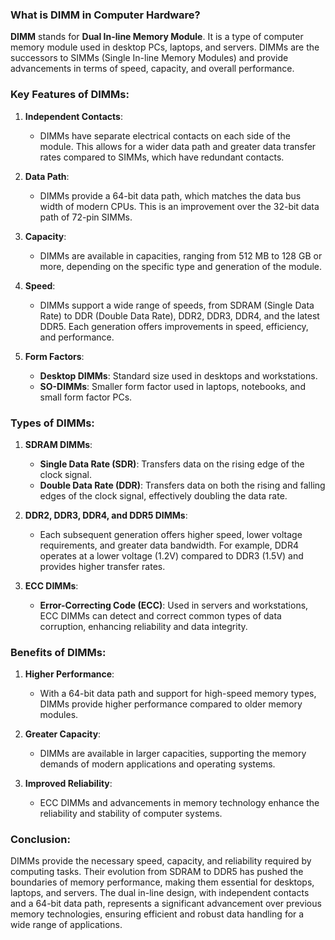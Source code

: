 ### What is DIMM in Computer Hardware?

**DIMM** stands for **Dual In-line Memory Module**. It is a type of computer memory module used in desktop PCs, laptops, and servers. DIMMs are the successors to SIMMs (Single In-line Memory Modules) and provide advancements in terms of speed, capacity, and overall performance.

### Key Features of DIMMs:

1. **Independent Contacts**:
   - DIMMs have separate electrical contacts on each side of the module. This allows for a wider data path and greater data transfer rates compared to SIMMs, which have redundant contacts.

2. **Data Path**:
   - DIMMs provide a 64-bit data path, which matches the data bus width of modern CPUs. This is an improvement over the 32-bit data path of 72-pin SIMMs.

3. **Capacity**:
   - DIMMs are available in capacities, ranging from 512 MB to 128 GB or more, depending on the specific type and generation of the module.

4. **Speed**:
   - DIMMs support a wide range of speeds, from SDRAM (Single Data Rate) to DDR (Double Data Rate), DDR2, DDR3, DDR4, and the latest DDR5. Each generation offers improvements in speed, efficiency, and performance.

5. **Form Factors**:
   - **Desktop DIMMs**: Standard size used in desktops and workstations.
   - **SO-DIMMs**: Smaller form factor used in laptops, notebooks, and small form factor PCs.

### Types of DIMMs:

1. **SDRAM DIMMs**:
   - **Single Data Rate (SDR)**: Transfers data on the rising edge of the clock signal.
   - **Double Data Rate (DDR)**: Transfers data on both the rising and falling edges of the clock signal, effectively doubling the data rate.

2. **DDR2, DDR3, DDR4, and DDR5 DIMMs**:
   - Each subsequent generation offers higher speed, lower voltage requirements, and greater data bandwidth. For example, DDR4 operates at a lower voltage (1.2V) compared to DDR3 (1.5V) and provides higher transfer rates.

3. **ECC DIMMs**:
   - **Error-Correcting Code (ECC)**: Used in servers and workstations, ECC DIMMs can detect and correct common types of data corruption, enhancing reliability and data integrity.

### Benefits of DIMMs:

1. **Higher Performance**:
   - With a 64-bit data path and support for high-speed memory types, DIMMs provide higher performance compared to older memory modules.

2. **Greater Capacity**:
   - DIMMs are available in larger capacities, supporting the memory demands of modern applications and operating systems.

3. **Improved Reliability**:
   - ECC DIMMs and advancements in memory technology enhance the reliability and stability of computer systems.

### Conclusion:

DIMMs provide the necessary speed, capacity, and reliability required by computing tasks. Their evolution from SDRAM to DDR5 has pushed the boundaries of memory performance, making them essential for desktops, laptops, and servers. The dual in-line design, with independent contacts and a 64-bit data path, represents a significant advancement over previous memory technologies, ensuring efficient and robust data handling for a wide range of applications.
